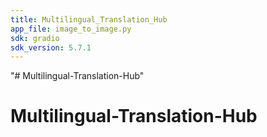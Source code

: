 ```yaml
---
title: Multilingual_Translation_Hub
app_file: image_to_image.py
sdk: gradio
sdk_version: 5.7.1
---
```

"# Multilingual-Translation-Hub" 
# Multilingual-Translation-Hub
